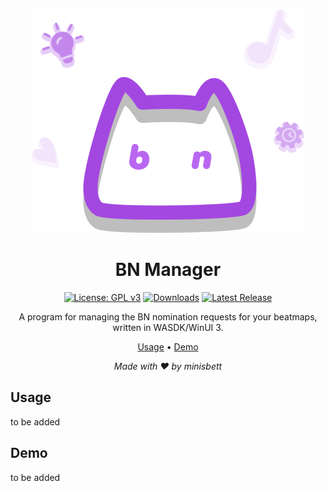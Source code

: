 <div align="center">

![Icon](.github/assets/icon.png)

# BN Manager

[![License: GPL v3](https://img.shields.io/badge/License-GPLv3-blue.svg)](https://www.gnu.org/licenses/gpl-3.0)
[![Downloads](https://img.shields.io/github/downloads/minisbett/bnmanager/total?style=flat&color=40b86b
)](https://github.com/minisbett/bnmanager/releases/latest)
[![Latest Release](https://img.shields.io/github/v/release/minisbett/bnmanager?color=ff5867
)](https://github.com/minisbett/bnmanager/releases/latest)

A program for managing the BN nomination requests for your beatmaps, written in WASDK/WinUI 3.

[Usage](#usage) • [Demo](#demo)<br/>

<i>Made with ❤️ by minisbett</i>
</div>

## Usage

to be added

## Demo

to be added